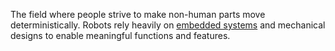 ---
---

The field where people strive to make non-human parts move deterministically. Robots rely heavily on [embedded systems](/tags/embedded) and mechanical designs to enable meaningful functions and features.
